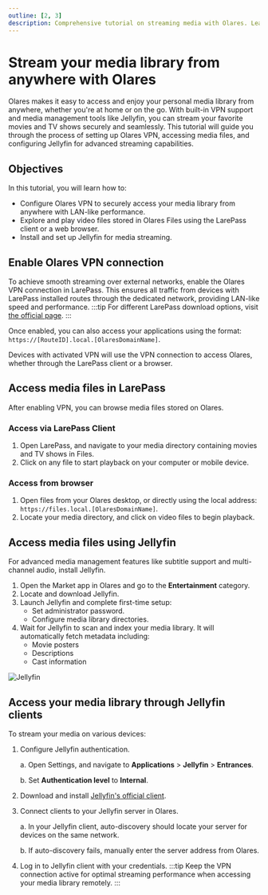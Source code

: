 ```yaml
---
outline: [2, 3]
description: Comprehensive tutorial on streaming media with Olares. Learn to configure VPN access, manage media files through LarePass, and set up Jellyfin for advanced streaming capabilities from anywhere.
---
```


# Stream your media library from anywhere with Olares
Olares makes it easy to access and enjoy your personal media library from anywhere, whether you're at home or on the go. With built-in VPN support and media management tools like Jellyfin, you can stream your favorite movies and TV shows securely and seamlessly. This tutorial will guide you through the process of setting up Olares VPN, accessing media files, and configuring Jellyfin for advanced streaming capabilities.

## Objectives
In this tutorial, you will learn how to:
- Configure Olares VPN to securely access your media library from anywhere with LAN-like performance.
- Explore and play video files stored in Olares Files using the LarePass client or a web browser.
- Install and set up Jellyfin for media streaming.

## Enable Olares VPN connection
To achieve smooth streaming over external networks, enable the Olares VPN connection in LarePass. This ensures all traffic from devices with LarePass installed routes through the dedicated network, providing LAN-like speed and performance.
:::tip
For different LarePass download options, visit [the official page](https://www.olares.xyz/larepass).
:::

<!--@include: ./remote.reusables.md{4,21}-->

Once enabled, you can also access your applications using the format: `https://[RouteID].local.[OlaresDomainName]`.

Devices with activated VPN will use the VPN connection to access Olares, whether through the LarePass client or a browser.

## Access media files in LarePass
After enabling VPN, you can browse media files stored on Olares.

### Access via LarePass Client
1. Open LarePass, and navigate to your media directory containing movies and TV shows in Files.
2. Click on any file to start playback on your computer or mobile device.

### Access from browser
1. Open files from your Olares desktop, or directly using the local address: `https://files.local.[OlaresDomainName]`.
2. Locate your media directory, and click on video files to begin playback.

## Access media files using Jellyfin
For advanced media management features like subtitle support and multi-channel audio, install Jellyfin.

1. Open the Market app in Olares and go to the **Entertainment** category.
2. Locate and download Jellyfin.
3. Launch Jellyfin and complete first-time setup:
   - Set administrator password.
   - Configure media library directories.
4. Wait for Jellyfin to scan and index your media library. It will automatically fetch metadata including:
   - Movie posters 
   - Descriptions 
   - Cast information 

![Jellyfin](/images/manual/use-cases/jellyfin.png#bordered)
## Access your media library through Jellyfin clients
To stream your media on various devices:

1. Configure Jellyfin authentication. 
    
   a. Open Settings, and navigate to **Applications** > **Jellyfin** > **Entrances**.

   b. Set **Authentication level** to **Internal**.
2. Download and install [Jellyfin's official client](https://jellyfin.org/downloads/).
3. Connect clients to your Jellyfin server in Olares. 

   a. In your Jellyfin client, auto-discovery should locate your server for devices on the same network.

   b. If auto-discovery fails, manually enter the server address from Olares.

4. Log in to Jellyfin client with your credentials.
:::tip
Keep the VPN connection active for optimal streaming performance when accessing your media library remotely.
:::
